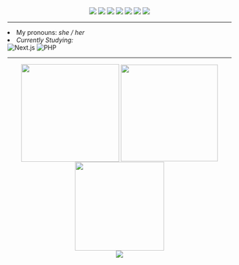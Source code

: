 
<div align="center">
   <img src="https://img.shields.io/badge/HTML5-E34F26?style=for-the-badge&logo=html5&logoColor=white"/>
   <img src="https://img.shields.io/badge/CSS3-1572B6?style=for-the-badge&logo=css3&logoColor=white"/>
   <img src="https://img.shields.io/badge/JavaScript-F7DF1E?style=for-the-badge&logo=javascript&logoColor=black"/>
   <img src="https://img.shields.io/badge/TypeScript-007ACC?style=for-the-badge&logo=typescript&logoColor=white"/>
   <img src="https://img.shields.io/badge/React-20232A?style=for-the-badge&logo=react&logoColor=61DAFB"/>
   <img src="https://img.shields.io/badge/styled--components-DB7093?style=for-the-badge&logo=styled-components&logoColor=white" />
   <img src="https://img.shields.io/badge/Sass-CC6699?style=for-the-badge&logo=sass&logoColor=white" />
</div>
<hr/>

<li> My pronouns: <em>she / her</em></li> 
<li>
   <em > Currently Studying: </em>
</li>
<div>
   <img src="https://img.shields.io/badge/next.js-000000?style=for-the-badge&logo=nextdotjs&logoColor=white" alt="Next.js" /> 
   <img src="https://img.shields.io/badge/PHP-777BB4?style=for-the-badge&logo=php&logoColor=white" alt="PHP" /> 
</div>

<hr/>

<div align="center">
  <img align="center" height="220" src="https://github-readme-stats.vercel.app/api/top-langs/?username=beatrizmunhozl&theme=radical&hide_border=true&layout=compact&langs_count=8" />
  <img align="center" height="218" src="https://user-images.githubusercontent.com/93724854/202305205-b344841b-4be5-49e8-a116-7b837c1564f3.gif" />
</div>

<div align="center">
  <img height="200rem" src="https://github-readme-stats.vercel.app/api?username=beatrizmunhozl&show_icons=true&theme=radical&hide_border=true&count_private=true&include_all_commits=true" />
  
</div>

<div align="center">
  <img  src="https://github.com/beatrizmunhozl/beatrizmunhozl/blob/output/github-contribution-grid-snake.svg" />
</div>

